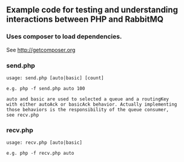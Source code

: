 ## Example code for testing and understanding interactions between PHP and RabbitMQ

### Uses composer to load dependencies. 
See http://getcomposer.org

### send.php
    usage: send.php [auto|basic] [count]
  
    e.g. php -f send.php auto 100

    auto and basic are used to selected a queue and a routingKey
    with either autoAck or basicAck behavior. Actually implementing
    those behaviors is the responsibility of the queue consumer,
    see recv.php

### recv.php
    usage: recv.php [auto|basic]

    e.g. php -f recv.php auto
